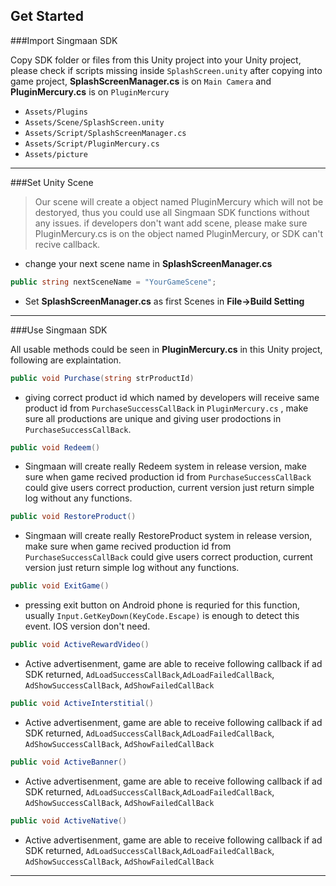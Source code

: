 ## Get Started

###Import Singmaan SDK

Copy SDK folder or files from this Unity project into your Unity project, please check if scripts missing inside `SplashScreen.unity` after copying into game project, **SplashScreenManager.cs** is on `Main Camera` and **PluginMercury.cs** is on `PluginMercury`

* `Assets/Plugins`
* `Assets/Scene/SplashScreen.unity`
* `Assets/Script/SplashScreenManager.cs`
* `Assets/Script/PluginMercury.cs`
* `Assets/picture`

----

###Set Unity Scene

> Our scene will create a object named PluginMercury which will not be destoryed, thus you could use all Singmaan SDK functions without any issues. if developers don't want add scene, please make sure PluginMercury.cs is on the object named PluginMercury, or SDK can't recive callback.

* change your next scene name in **SplashScreenManager.cs**

```C#
public string nextSceneName = "YourGameScene";
```

* Set **SplashScreenManager.cs** as first Scenes in **File->Build Setting**

----

###Use Singmaan SDK

All usable methods could be seen in **PluginMercury.cs** in this Unity project, following are explaintation.

```C#
public void Purchase(string strProductId)
```

* giving correct product id which named by developers will receive same product id from `PurchaseSuccessCallBack` in `PluginMercury.cs` , make sure all productions are unique and giving user prodoctions in `PurchaseSuccessCallBack`.

```C#
public void Redeem()
```

* Singmaan will create really Redeem system in release version, make sure when game recived production id from `PurchaseSuccessCallBack` could give users correct production, current version just return simple log without any functions.

```C#
public void RestoreProduct()
```

* Singmaan will create really RestoreProduct system in release version, make sure when game recived production id from `PurchaseSuccessCallBack` could give users correct production, current version just return simple log without any functions.

```C#
public void ExitGame()
```

* pressing exit button on Android phone is requried for this function, usually `Input.GetKeyDown(KeyCode.Escape)` is enough to detect this event. IOS version don't need.

```C#
public void ActiveRewardVideo()
```

* Active advertisenment,  game are able to receive following callback if ad SDK returned, `AdLoadSuccessCallBack`,`AdLoadFailedCallBack`, `AdShowSuccessCallBack`, `AdShowFailedCallBack`

```C#
public void ActiveInterstitial()
```

* Active advertisenment,  game are able to receive following callback if ad SDK returned, `AdLoadSuccessCallBack`,`AdLoadFailedCallBack`, `AdShowSuccessCallBack`, `AdShowFailedCallBack`

```C#
public void ActiveBanner()
```

* Active advertisenment,  game are able to receive following callback if ad SDK returned, `AdLoadSuccessCallBack`,`AdLoadFailedCallBack`, `AdShowSuccessCallBack`, `AdShowFailedCallBack`

```C#
public void ActiveNative()
```

* Active advertisenment,  game are able to receive following callback if ad SDK returned, `AdLoadSuccessCallBack`,`AdLoadFailedCallBack`, `AdShowSuccessCallBack`, `AdShowFailedCallBack`

___

